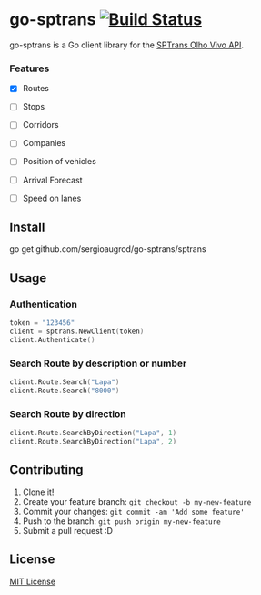 # go-sptrans [![Build Status](https://travis-ci.org/sergioaugrod/go-sptrans.svg?branch=master)](https://travis-ci.org/sergioaugrod/go-sptrans)

go-sptrans is a Go client library for the [SPTrans Olho Vivo API](http://www.sptrans.com.br/desenvolvedores/APIOlhoVivo.aspx).

### Features

- [x] Routes 
- [ ] Stops
- [ ] Corridors 
- [ ] Companies
- [ ] Position of vehicles
- [ ] Arrival Forecast 
- [ ] Speed on lanes


## Install

go get github.com/sergioaugrod/go-sptrans/sptrans

## Usage

### Authentication

```go
token = "123456"
client = sptrans.NewClient(token)
client.Authenticate()
```

### Search Route by description or number

```go
client.Route.Search("Lapa")
client.Route.Search("8000")
```

### Search Route by direction

```go
client.Route.SearchByDirection("Lapa", 1)
client.Route.SearchByDirection("Lapa", 2)
```

## Contributing

1. Clone it!
2. Create your feature branch: `git checkout -b my-new-feature`
3. Commit your changes: `git commit -am 'Add some feature'`
4. Push to the branch: `git push origin my-new-feature`
5. Submit a pull request :D

## License

[MIT License](LICENSE)
